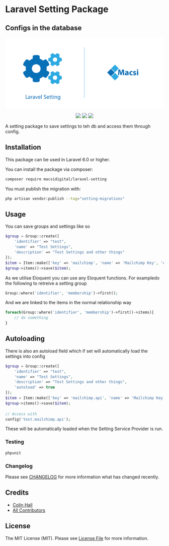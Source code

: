 # Laravel Setting Package

## Configs in the database

![Header Image](https://github.com/MacsiDigital/repo-design/raw/master/laravel-setting/header.png)

<p align="center">
 <a href="https://github.com/MacsiDigital/laravel-setting/actions?query=workflow%3Atests"><img src="https://github.com/MacsiDigital/laravel-setting/workflows/Run%20tests/badge.svg" style="max-width:100%;"></a>
 <a href="https://packagist.org/packages/macsidigital/laravel-setting"><img src="https://img.shields.io/packagist/v/macsidigital/laravel-setting.svg?style=flat-square"/></a>
 <a href="https://packagist.org/packages/macsidigital/laravel-setting"><img src="https://img.shields.io/packagist/dt/macsidigital/laravel-setting.svg?style=flat-square"/></a>
</p>

A setting package to save settings to teh db and access them through config.

## Installation

This package can be used in Laravel 6.0 or higher.

You can install the package via composer:

```bash
composer require macsidigital/laravel-setting
```

You must publish the migration with:

``` bash
php artisan vendor:publish --tag="setting-migrations"
```

## Usage

You can save groups and settings like so

``` php
$group = Group::create([
    'identifier' => "test",
    'name' => "Test Settings",
    'description' => "Test Settings and other things"
]);
$item = Item::make(['key' => 'mailchimp', 'name' => 'Mailchimp Key', 'description' => 'Your Mailchimp API key so we can enable communication with your Mailchimp account']);
$group->items()->save($item);
```

As we utilise Eloquent you can use any Eloquent functions.  For exampledo the following to retreive a setting group

``` php
Group::where('identifier', 'membership')->first();
```

And we are linked to the items in the normal relationship way

``` php
foreach(Group::where('identifier', 'membership')->first()->items){
	// do something
}
```

## Autoloading

There is also an autoload field which if set will automatically load the settings into config

``` php
$group = Group::create([
    'identifier' => "test",
    'name' => "Test Settings",
    'description' => "Test Settings and other things",
    'autoload' => true
]);
$item = Item::make(['key' => 'mailchimp.api', 'name' => 'Mailchimp Key', 'description' => 'Your Mailchimp API key so we can enable communication with your Mailchimp account', 'autoload' => true]);
$group->items()->save($item);

// Access with
config('test.mailchimp.api');
```

These will be automatically loaded when the Setting Service Provider is run.

### Testing

``` bash
phpunit
```

### Changelog

Please see [CHANGELOG](CHANGELOG.md) for more information what has changed recently.

## Credits

- [Colin Hall](https://github.com/colinhall17)
- [All Contributors](../../contributors)

## License

The MIT License (MIT). Please see [License File](LICENSE.md) for more information.
